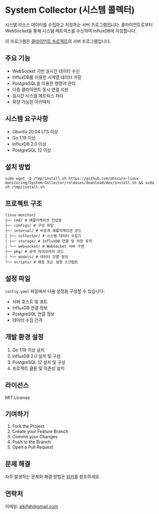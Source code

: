 # System Collector (시스템 콜렉터)

시스템 리소스 데이터를 수집하고 저장하는 서버 프로그램입니다. 클라이언트로부터 WebSocket을 통해 시스템 메트릭스를 수신하여 InfluxDB에 저장합니다.

이 프로그램은 [클라이언트 프로젝트](https://github.com/obscura-linux-monitoring/System-Monitor/releases)의 서버 프로그램입니다.

## 주요 기능

- WebSocket 기반 실시간 데이터 수신
- InfluxDB를 이용한 시계열 데이터 저장
- PostgreSQL을 이용한 명령어 관리
- 다중 클라이언트 동시 연결 지원
- 실시간 시스템 메트릭스 처리
- 확장 가능한 아키텍처

## 시스템 요구사항

- Ubuntu 20.04 LTS 이상
- Go 1.19 이상
- InfluxDB 2.0 이상
- PostgreSQL 12 이상

## 설치 방법

```shell
sudo wget -O /tmp/install.sh https://github.com/obscura-linux-monitoring/System-Collector/releases/download/dev/install.sh && sudo sh /tmp/install.sh
```

## 프로젝트 구조
```
linux-monitor/
├── cmd/ # 애플리케이션 진입점
├── configs/ # 구성 파일
├── internal/ # 비공개 애플리케이션 코드
│ ├── collector/ # 시스템 데이터 수집기
│ ├── storage/ # InfluxDB 연결 및 저장 로직
│ └── websocket/ # WebSocket 서버 구현
├── pkg/ # 공개 라이브러리 코드
│ └── models/ # 데이터 모델 정의
└── scripts/ # 배포 또는 설정 스크립트
```


## 설정 파일

`config.yaml` 파일에서 다음 설정을 구성할 수 있습니다:

- 서버 호스트 및 포트
- InfluxDB 연결 정보
- PostgreSQL 연결 정보
- 데이터 수집 간격

## 개발 환경 설정

1. Go 1.19 이상 설치
2. InfluxDB 2.0 설치 및 구성
3. PostgreSQL 12 설치 및 구성
4. 프로젝트 클론 및 의존성 설치

## 라이선스

MIT License

## 기여하기

1. Fork the Project
2. Create your Feature Branch
3. Commit your Changes
4. Push to the Branch
5. Open a Pull Request

## 문제 해결

자주 발생하는 문제와 해결 방법은 [위키](./wiki/troubleshooting.md)를 참조하세요.

## 연락처

이메일: alkjfgh@gmail.com